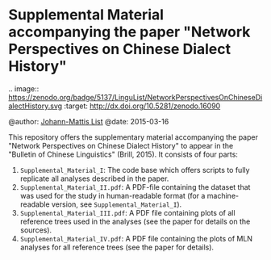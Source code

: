 # Supplemental Material accompanying the paper "Network Perspectives on Chinese Dialect History"

.. image:: https://zenodo.org/badge/5137/LinguList/NetworkPerspectivesOnChineseDialectHistory.svg   :target: http://dx.doi.org/10.5281/zenodo.16090

@author: [Johann-Mattis List](http://github.com/lingulist/)
@date: 2015-03-16

This repository offers the supplementary material accompanying the paper "Network Perspectives on Chinese Dialect History" to appear in the "Bulletin of Chinese Linguistics" (Brill, 2015). It consists of four parts:

1. `Supplemental_Material_I`: The code base which offers scripts to fully replicate all analyses described in the paper.
2. `Supplemental_Material_II.pdf`: A PDF-file containing the dataset that was used for the study in human-readable format (for a machine-readable version, see `Supplemental_Material_I`).
3. `Supplemental_Material_III.pdf`: A PDF file containing plots of all reference trees used in the analyses (see the paper for details on the sources).
4. `Supplemental_Material_IV.pdf`: A PDF file containing the plots of MLN analyses for all reference trees (see the paper for details).


